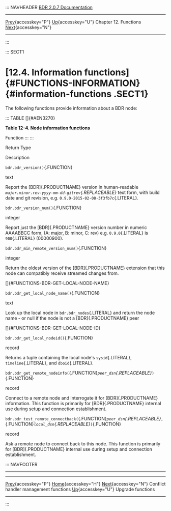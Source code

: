 ::: NAVHEADER
  [BDR 2.0.7 Documentation](index.md)
  ------------------------------------------------------------------------------------------------- ------------------------------------- ----------------------- -------------------------------------------------------------------
  [Prev](functions-conflict-handlers.md "Conflict handler management functions"){accesskey="P"}   [Up](functions.md){accesskey="U"}    Chapter 12. Functions    [Next](functions-upgrade.md "Upgrade functions"){accesskey="N"}

------------------------------------------------------------------------
:::

::: SECT1
# [12.4. Information functions]{#FUNCTIONS-INFORMATION} {#information-functions .SECT1}

The following functions provide information about a BDR node:

::: TABLE
[]{#AEN3270}

**Table 12-4. Node information functions**

Function
:::
:::

Return Type

Description

`bdr.bdr_version()`{.FUNCTION}

text

Report the [BDR]{.PRODUCTNAME} version in human-readable
*`major.minor.rev-yyyy-mm-dd-gitrev`{.REPLACEABLE}* text form, with
build date and git revision, e.g. `0.9.0-2015-02-08-3f3fb7c`{.LITERAL}.

`bdr.bdr_version_num()`{.FUNCTION}

integer

Report just the [BDR]{.PRODUCTNAME} version number in numeric AAAABBCC
form, (A: major, B: minor, C: rev) e.g. `0.9.0`{.LITERAL} is
`900`{.LITERAL} (00000900).

`bdr.bdr_min_remote_version_num()`{.FUNCTION}

integer

Return the oldest version of the [BDR]{.PRODUCTNAME} extension that this
node can compatibly receive streamed changes from.

[]{#FUNCTIONS-BDR-GET-LOCAL-NODE-NAME}

`bdr.bdr_get_local_node_name()`{.FUNCTION}

text

Look up the local node in `bdr.bdr_nodes`{.LITERAL} and return the node
name - or null if the node is not a [BDR]{.PRODUCTNAME} peer

[]{#FUNCTIONS-BDR-GET-LOCAL-NODE-ID}

`bdr.bdr_get_local_nodeid()`{.FUNCTION}

record

Returns a tuple containing the local node\'s `sysid`{.LITERAL},
`timeline`{.LITERAL}, and `dboid`{.LITERAL}.

`bdr.bdr_get_remote_nodeinfo(`{.FUNCTION}*`peer_dsn`{.REPLACEABLE}*`)`{.FUNCTION}

record

Connect to a remote node and interrogate it for [BDR]{.PRODUCTNAME}
information. This function is primarily for [BDR]{.PRODUCTNAME} internal
use during setup and connection establishment.

`bdr.bdr_test_remote_connectback(`{.FUNCTION}*`peer_dsn`{.REPLACEABLE}*`, `{.FUNCTION}*`local_dsn`{.REPLACEABLE}*`)`{.FUNCTION}

record

Ask a remote node to connect back to this node. This function is
primarily for [BDR]{.PRODUCTNAME} internal use during setup and
connection establishment.

::: NAVFOOTER

------------------------------------------------------------------------

  --------------------------------------------------------- ------------------------------------- -----------------------------------------------
  [Prev](functions-conflict-handlers.md){accesskey="P"}     [Home](index.md){accesskey="H"}     [Next](functions-upgrade.md){accesskey="N"}
  Conflict handler management functions                      [Up](functions.md){accesskey="U"}                                Upgrade functions
  --------------------------------------------------------- ------------------------------------- -----------------------------------------------
:::
